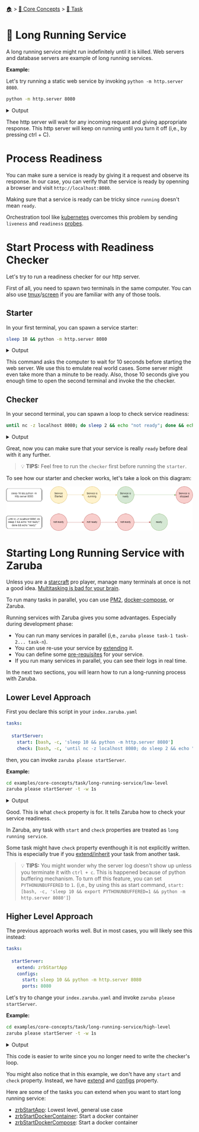 <!--startTocHeader-->
[🏠](../../README.md) > [🧠 Core Concepts](../README.md) > [🔨 Task](README.md)
# 🍹 Long Running Service
<!--endTocHeader-->

A long running service might run indefinitely until it is killed. Web servers and database servers are example of long running services.

__Example:__

Let's try running a static web service by invoking `python -m http.server 8080`.

```bash
python -m http.server 8080
```

<details>
<summary>Output</summary>

```````
Serving HTTP on 0.0.0.0 port 8080 (http://0.0.0.0:8080/) ...
```````
</details>

Thee http server will wait for any incoming request and giving appropriate response. This http server will keep on running until you turn it off (i,e., by pressing ctrl + C).


# Process Readiness

You can make sure a service is ready by giving it a request and observe its response. In our case, you can verify that the service is ready by openning a browser and visit `http://localhost:8080`.

Making sure that a service is ready can be tricky since `running` doesn't mean `ready`.

Orchestration tool like [kubernetes](https://kubernetes.io/) overcomes this problem by sending `liveness` and `readiness` [probes](https://kubernetes.io/docs/tasks/configure-pod-container/configure-liveness-readiness-startup-probes/).


# Start Process with Readiness Checker

Let's try to run a readiness checker for our http server.

First of all, you need to spawn two terminals in the same computer. You can also use [tmux](https://github.com/tmux/tmux)/[screen](https://linuxhint.com/screen-linux/) if you are familiar with any of those tools.

## Starter

In your first terminal, you can spawn a service starter:

```bash
sleep 10 && python -m http.server 8080
```
<details>
<summary>Output</summary>

````
Serving HTTP on 0.0.0.0 port 8080 (http://0.0.0.0:8080/) ...
````
</details>

This command asks the computer to wait for 10 seconds before starting the web server. We use this to emulate real world cases. Some server might even take more than a minute to be ready. Also, those 10 seconds give you enough time to open the second terminal and invoke the the checker.

## Checker

In your second terminal, you can spawn a loop to check service readiness:

```bash
until nc -z localhost 8080; do sleep 2 && echo "not ready"; done && echo "ready"
```
<details>
<summary>Output</summary>

````
not ready
not ready
not ready
not ready
ready
````
</details>

Great, now you can make sure that your service is really `ready` before deal with it any further.

> 💡 __TIPS:__  Feel free to run the `checker` first before running the `starter`. 

To see how our starter and checker works, let's take a look on this diagram:

![](images/starter-and-checker.png)


# Starting Long Running Service with Zaruba

Unless you are a [starcraft](https://starcraft2.com/en-us/) pro player, manage many terminals at once is not a good idea. [Multitasking is bad for your brain](https://fee.org/articles/multitasking-is-bad-for-your-brain/).

To run many tasks in parallel, you can use [PM2](https://pm2.keymetrics.io/), [docker-compose](https://docs.docker.com/compose/), or Zaruba.

Running services with Zaruba gives you some advantages. Especially during development phase:

* You can run many services in parallel (i,e., `zaruba please task-1 task-2... task-n`).
* You can use re-use your service by [extending](./extend-task.md) it.
* You can define some [pre-requisites](./define-task-dependencies.md) for your service.
* If you run many services in parallel, you can see their logs in real time.

In the next two sections, you will learn how to run a long-running process with Zaruba.

## Lower Level Approach

First you declare this script in your `index.zaruba.yaml`

```yaml
tasks:

  startServer:
    start: [bash, -c, 'sleep 10 && python -m http.server 8080']
    check: [bash, -c, 'until nc -z localhost 8080; do sleep 2 && echo "not ready"; done && echo "ready"']
```

then, you can invoke `zaruba please startServer`.


__Example:__

<!--startCode-->
```bash
cd examples/core-concepts/task/long-running-service/low-level
zaruba please startServer -t -w 1s
```
 
<details>
<summary>Output</summary>
 
```````
💀 🔎 Job Starting...
         Elapsed Time: 1.503µs
         Current Time: 21:47:00
💀 🏁 Run 🍏 'startServer' service on /home/gofrendi/zaruba/docs/examples/core-concepts/task/long-running-service/low-level
💀 🏁 Check 🍏 'startServer' readiness on /home/gofrendi/zaruba/docs/examples/core-concepts/task/long-running-service/low-level
💀    🔎 startServer          🍏 not ready
💀    🔎 startServer          🍏 not ready
💀    🔎 startServer          🍏 not ready
💀    🔎 startServer          🍏 not ready
💀    🔎 startServer          🍏 not ready
💀    🚀 startServer          🍏 Serving HTTP on 0.0.0.0 port 8080 (http://0.0.0.0:8080/) ...
💀    🔎 startServer          🍏 not ready
💀    🔎 startServer          🍏 ready
💀 🎉 Successfully running 🍏 'startServer' readiness check
💀 🔎 Job Running...
         Elapsed Time: 12.114555803s
         Current Time: 21:47:12
         Active Process:
           * (PID=30150) 🍏 'startServer' service
💀 🎉 🎉🎉🎉🎉🎉🎉🎉🎉🎉🎉🎉
💀 🎉 Job Complete!!! 🎉🎉🎉
💀 🔥 Terminating
💀 🔪 Kill 🍏 'startServer' service (PID=30150)
💀    🚀 startServer          🍏 
💀    🚀 startServer          🍏 Keyboard interrupt received, exiting.
💀 🔎 Job Ended...
         Elapsed Time: 14.218812722s
         Current Time: 21:47:14
💀 🔥 🍏 'startServer' service exited without any error message
zaruba please startServer   -t -w 1s
```````
</details>
<!--endCode-->


Good. This is what `check` property is for. It tells Zaruba how to check your service readiness. 

In Zaruba, any task with `start` and `check` properties are treated as `long running service`.

Some task might have `check` property eventhough it is not explicitly written. This is especially true if you [extend/inherit](extend-task.md) your task from another task.
    
> 💡 __TIPS:__  You might wonder why the server log doesn't show up unless you terminate it with `ctrl + c`. This is happened because of python buffering mechanism. To turn off this feature, you can set `PYTHONUNBUFFERED` to `1`. (i,e., by using this as start command, `start: [bash, -c, 'sleep 10 && export PYTHONUNBUFFERED=1 && python -m http.server 8080']`)


## Higher Level Approach

The previous approach works well. But in most cases, you will likely see this instead:

```yaml
tasks:

  startServer:
    extend: zrbStartApp
    configs:
      start: sleep 10 && python -m http.server 8080
      ports: 8080
```

Let's try to change your `index.zaruba.yaml` and invoke `zaruba please startServer`.

__Example:__

<!--startCode-->
```bash
cd examples/core-concepts/task/long-running-service/high-level
zaruba please startServer -t -w 1s
```
 
<details>
<summary>Output</summary>
 
```````
💀 🔎 Job Starting...
         Elapsed Time: 1.59µs
         Current Time: 21:47:14
💀 🏁 Run 🔗 'updateProjectLinks' command on /home/gofrendi/zaruba/docs/examples/core-concepts/task/long-running-service/high-level
💀    🚀 updateProjectLinks   🔗 🎉🎉🎉
💀    🚀 updateProjectLinks   🔗 Links updated
💀 🎉 Successfully running 🔗 'updateProjectLinks' command
💀 🏁 Run 🍏 'startServer' service on /home/gofrendi/zaruba/docs/examples/core-concepts/task/long-running-service/high-level
💀 🏁 Check 🍏 'startServer' readiness on /home/gofrendi/zaruba/docs/examples/core-concepts/task/long-running-service/high-level
💀    🔎 startServer          🍏 🔎 Waiting for port '8080'
💀    🚀 startServer          🍏 Serving HTTP on 0.0.0.0 port 8080 (http://0.0.0.0:8080/) ...
💀    🔎 startServer          🍏 🔎 Port '8080' is ready
💀    🔎 startServer          🍏 🎉🎉🎉
💀    🔎 startServer          🍏 📜 Task 'startServer' is ready
💀 🎉 Successfully running 🍏 'startServer' readiness check
💀 🔎 Job Running...
         Elapsed Time: 11.240912816s
         Current Time: 21:47:26
         Active Process:
           * (PID=14582) 🍏 'startServer' service
💀 🎉 🎉🎉🎉🎉🎉🎉🎉🎉🎉🎉🎉
💀 🎉 Job Complete!!! 🎉🎉🎉
💀 🔥 Terminating
💀 🔪 Kill 🍏 'startServer' service (PID=14582)
💀    🚀 startServer          🍏 
💀    🚀 startServer          🍏 Keyboard interrupt received, exiting.
💀    🚀 startServer          🍏 🎉🎉🎉
💀    🚀 startServer          🍏 📜 Task 'startServer' is started
💀 🔎 Job Ended...
         Elapsed Time: 13.345181626s
         Current Time: 21:47:28
💀 🔥 🍏 'startServer' service exited without any error message
zaruba please startServer   -t -w 1s
```````
</details>
<!--endCode-->


This code is easier to write since you no longer need to write the checker's loop.

You might also notice that in this example, we don't have any `start` and `check` property. Instead, we have [extend](./extend-task.md) and [configs](./task-configs/README.md) property.

Here are some of the tasks you can extend when you want to start long running service:

* [zrbStartApp](../../core-tasks/zrb-start-app.md): Lowest level, general use case
* [zrbStartDockerContainer](../../core-tasks/zrb-start-docker-container.md): Start a docker container
* [zrbStartDockerCompose](../../core-tasks/zrb-start-docker-compose.md): Start a docker container

<!--startTocSubTopic-->
<!--endTocSubTopic-->
